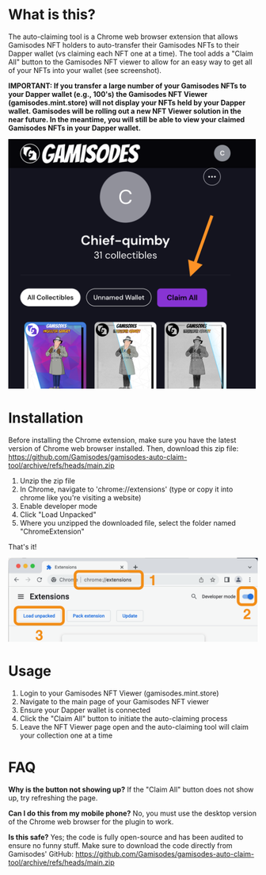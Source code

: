 
# What is this?

The auto-claiming tool is a Chrome web browser extension that allows Gamisodes NFT holders to auto-transfer their Gamisodes NFTs to their Dapper wallet (vs claiming each NFT one at a time).  The tool adds a "Claim All" button to the Gamisodes NFT viewer to allow for an easy way to get all of your NFTs into your wallet (see screenshot).

**IMPORTANT: If you transfer a large number of your Gamisodes NFTs to your Dapper wallet (e.g., 100's) the Gamisodes NFT Viewer (gamisodes.mint.store) will not display your NFTs held by your Dapper wallet. Gamisodes will be rolling out a new NFT Viewer solution in the near future. In the meantime, you will still be able to view your claimed Gamisodes NFTs in your Dapper wallet.**

<img src="https://github.com/Gamisodes/gamisodes-auto-claim-tool/raw/main/img/bulk_claim_button.png?raw=true" width="500">



# Installation

Before installing the Chrome extension, make sure you have the latest version of Chrome web browser installed. Then, download this zip file: https://github.com/Gamisodes/gamisodes-auto-claim-tool/archive/refs/heads/main.zip

1) Unzip the zip file
2) In Chrome, navigate to 'chrome://extensions' (type or copy it into chrome like you're visiting a website)
3) Enable developer mode
4) Click "Load Unpacked"
5) Where you unzipped the downloaded file, select the folder named "ChromeExtension"

That's it!

<img src="https://github.com/Gamisodes/gamisodes-auto-claim-tool/raw/main/img/installation.png?raw=true" width="700">



# Usage

1) Login to your Gamisodes NFT Viewer (gamisodes.mint.store)
2) Navigate to the main page of your Gamisodes NFT viewer
3) Ensure your Dapper wallet is connected  
4) Click the "Claim All" button to initiate the auto-claiming process  
5) Leave the NFT Viewer page open and the auto-claiming tool will claim your collection one at a time


# FAQ

**Why is the button not showing up?** If the "Claim All" button does not show up, try refreshing the page.

**Can I do this from my mobile phone?**  No, you must use the desktop version of the Chrome web browser for the plugin to work.

**Is this safe?** Yes; the code is fully open-source and has been audited to ensure no funny stuff.  Make sure to download the code directly from Gamisodes' GitHub: https://github.com/Gamisodes/gamisodes-auto-claim-tool/archive/refs/heads/main.zip  
